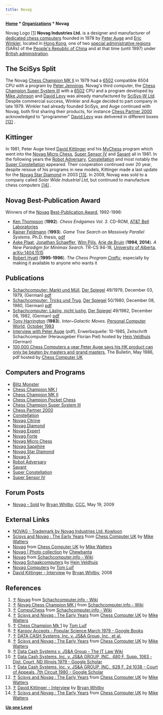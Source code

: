 ```yaml
---
title: Novag
---
```

**[Home](Home "Home") \* [Organizations](Organizations "Organizations") \* Novag**



 [](http://www.schach-computer.info/wiki/index.php/Novag) Novag Logo <a id="cite-note-1" href="#cite-ref-1">[1]</a> 
**Novag Industries Ltd.** is a designer and manufacturer of [dedicated chess computers](Dedicated_Chess_Computers "Dedicated Chess Computers") founded in 1978 by [Peter Auge](Peter_Auge "Peter Auge") and [Eric Winkler](Eric_Winkler "Eric Winkler"), located in [Hong Kong](https://en.wikipedia.org/wiki/Hong_Kong), one of two [special administrative regions](https://en.wikipedia.org/wiki/Special_administrative_region_%28People%27s_Republic_of_China%29) (SARs) of the [People's Republic of China](https://en.wikipedia.org/wiki/People%27s_Republic_of_China) and at that time (until 1997) under [British administration](https://en.wikipedia.org/wiki/British_Hong_Kong). 



## The SciSys Split


The Novag [Chess Champion MK II](Chess_Champion_MK_II "Chess Champion MK II") in 1979 had a [6502](6502 "6502") compatible 6504 CPU with a program by [Peter Jennings](Peter_Jennings "Peter Jennings"). Novag's third computer, the [Chess Champion Super System III](Chess_Champion_Super_System_III "Chess Champion Super System III") with a [6502](6502 "6502") CPU and a program developed by [Mike Johnson](Mike_Johnson "Mike Johnson") and [David Levy](David_Levy "David Levy") was already manufactured by [SciSys-W Ltd](Saitek "Saitek"). Despite commercial success, Winkler and Auge decided to part company in late 1979. Winkler had already founded SciSys, and Auge continued with Novag, both first sharing their products, for instance [Chess Partner 2000](Chess_Partner_2000 "Chess Partner 2000") acknowledged to "programmer" [David Levy](David_Levy "David Levy") was delivered in different boxes <a id="cite-note-12" href="#cite-ref-12">[12]</a> . 



## Kittinger


In 1981, Peter Auge hired [David Kittinger](David_Kittinger "David Kittinger") and his [MyChess](MyChess "MyChess") program which went into the [Novag Micro Chess](Novag_Micro_Chess "Novag Micro Chess"), [Super Sensor IV](index.php?title=Super_Sensor_IV&action=edit&redlink=1 "Super Sensor IV (page does not exist)") and [Savant](Savant "Savant") all in 1981. In the following years the [Robot Adversary](Robot_Adversary "Robot Adversary"), [Constellation](Constellation "Constellation") and most notably the [Super Constellation](Super_Constellation "Super Constellation") appeared. Their cooperation continued over 20 year, despite reissue of his programs in new models, Kittinger made a last update for the [Novag Star Diamond](index.php?title=Novag_Star_Diamond&action=edit&redlink=1 "Novag Star Diamond (page does not exist)") in 2003 <a id="cite-note-13" href="#cite-ref-13">[13]</a>. In 2009, Novag was sold to a company called *Solar Wide Industrial Ltd*, but continued to manufacture chess computers <a id="cite-note-14" href="#cite-ref-14">[14]</a> . 






## Novag Best-Publication Award


Winners of the [Novag](Novag#NovagAward "Novag") [Best-Publication Award](Template:Novag_Best-Publication_Award "Template:Novag Best-Publication Award"), 1992-1996:



* [Ken Thompson](Ken_Thompson "Ken Thompson") (**1992**). *Chess Endgames Vol. 3*. CD-ROM, [AT&T Bell Laboratories](Bell_Laboratories "Bell Laboratories")
* [Rainer Feldmann](Rainer_Feldmann "Rainer Feldmann") (**1993**). *Game Tree Search on Massively Parallel Systems*. Ph.D. thesis, [pdf](http://www2.cs.uni-paderborn.de/fachbereich/AG/monien/PUBLICATIONS/POSTSCRIPTS/feldmann_phd.pdf)
* [Aske Plaat](Aske_Plaat "Aske Plaat"), [Jonathan Schaeffer](Jonathan_Schaeffer "Jonathan Schaeffer"), [Wim Pijls](Wim_Pijls "Wim Pijls"), [Arie de Bruin](Arie_de_Bruin "Arie de Bruin") (**1994, 2014**). *A New Paradigm for Minimax Search*. TR-CS 94-18, [University of Alberta](University_of_Alberta "University of Alberta"), [arXiv:1404.1515](https://arxiv.org/abs/1404.1515)
* [Robert Hyatt](Robert_Hyatt "Robert Hyatt") (**1995-1996**). *The Chess Program [Crafty](Crafty "Crafty")*, especially by making it available to anyone who wants it


## Publications


 * [Schachcomputer: Markt und Müll](http://www.spiegel.de/spiegel/print/d-39867523.html), [Der Spiegel](https://en.wikipedia.org/wiki/Der_Spiegel) 49/1979, December 03, 1979, (German) [pdf](http://wissen.spiegel.de/wissen/image/show.html?did=39867523&aref=image035/E0513/PPM-SP197904901190131.pdf) 
 * [Schachcomputer: Tricks und Trug](http://www.spiegel.de/spiegel/print/d-14334137.html), [Der Spiegel](https://en.wikipedia.org/wiki/Der_Spiegel) 50/1980, December 08, 1980, (German) [pdf](http://wissen.spiegel.de/wissen/image/show.html?did=14334137&aref=image036/2006/06/16/cq-sp198005000620071.pdf) 
 * [Schachcomputer: Lästig, nicht lustig](http://www.spiegel.de/spiegel/print/d-14356596.html), [Der Spiegel](https://en.wikipedia.org/wiki/Der_Spiegel) 49/1982, December 06, 1982, (German) [pdf](http://wissen.spiegel.de/wissen/image/show.html?did=14356596&aref=image036/2006/06/20/cq-sp198204902240229.pdf) 
* [Tony Harrington](Tony_Harrington "Tony Harrington") (**1983**). *Inter~Galactic Moves*. [Personal Computer World](Personal_Computer_World "Personal Computer World"), [October 1983](http://www.chesscomputeruk.com/html/publication_archive_1983.html)
* [Interview with Peter Auge](http://www.schaakcomputers.nl/hein_veldhuis/database/files/10-1985,%20Interview%20mit%20Peter%20Auge,%20Ich%20bin%20ja%20nur%20der%20Chef.pdf) (pdf), Erwerbsquelle: 10-1985, Zeitschrift Schachcomputer (Herausgeber Florian Piel) hosted by [Hein Veldhuis](Hein_Veldhuis "Hein Veldhuis") (German)
* [100,000 Chess Computers a year Peter Auge says his HK product can only be beaten by masters and grand masters](http://www.chesscomputeruk.com/Novag_Article_May_1986.pdf), The Bulletin, May 1986, pdf hosted by [Chess Computer UK](http://www.chesscomputeruk.com/index.html)


## Computers and Programs


* [Blitz Monster](Blitz_Monster "Blitz Monster")
* [Chess Champion MK I](Chess_Champion_MK_I "Chess Champion MK I")
* [Chess Champion MK II](Chess_Champion_MK_II "Chess Champion MK II")
* [Chess Champion Pocket Chess](Chess_Champion_Pocket_Chess "Chess Champion Pocket Chess")
* [Chess Champion Super System III](Chess_Champion_Super_System_III "Chess Champion Super System III")
* [Chess Partner 2000](Chess_Partner_2000 "Chess Partner 2000")
* [Constellation](Constellation "Constellation")
* [Novag Citrine](Novag_Citrine "Novag Citrine")
* [Novag Diamond](Novag_Sapphire#Diamond "Novag Sapphire")
* [Novag Expert](Novag_Expert "Novag Expert")
* [Novag Forte](Novag_Forte "Novag Forte")
* [Novag Micro Chess](Novag_Micro_Chess "Novag Micro Chess")
* [Novag Sapphire](Novag_Sapphire "Novag Sapphire")
* [Novag Star Diamond](index.php?title=Novag_Star_Diamond&action=edit&redlink=1 "Novag Star Diamond (page does not exist)")
* [Novag X](Novag_X "Novag X")
* [Robot Adversary](Robot_Adversary "Robot Adversary")
* [Savant](Savant "Savant")
* [Super Constellation](Super_Constellation "Super Constellation")
* [Super Sensor IV](index.php?title=Super_Sensor_IV&action=edit&redlink=1 "Super Sensor IV (page does not exist)")


## Forum Posts


* [Novag - Sold](http://www.talkchess.com/forum/viewtopic.php?t=27987) by [Bryan Whitby](index.php?title=Bryan_Whitby&action=edit&redlink=1 "Bryan Whitby (page does not exist)"), [CCC](CCC "CCC"), May 19, 2009


## External Links


* [NOVAG - Trademark by Novag Industries Ltd. Kowloon](http://www.trademarkia.com/novag-74219301.html)
* [Scisys and Novag : The Early Years](http://www.chesscomputeruk.com/html/scisys_and_novag___the_early_y.html) from [Chess Computer UK](http://www.chesscomputeruk.com/index.html) by [Mike Watters](Mike_Watters "Mike Watters")
* [Novag](http://www.chesscomputeruk.com/html/novag.html) from [Chess Computer UK](http://www.chesscomputeruk.com/index.html) by [Mike Watters](Mike_Watters "Mike Watters")
* [Novag | Photo collection](http://www.flickr.com/photos/10261668@N05/sets/72157600922171918/) by [Chewbanta](Steve_Blincoe "Steve Blincoe")
* [Novag](http://www.schach-computer.info/wiki/index.php/Novag_En) from [Schachcomputer.info - Wiki](http://www.schach-computer.info/wiki/index.php/Hauptseite_En)
* [Novag Schaakcomputers](http://www.schaakcomputers.nl/schaakcomputers/Novag.php) by [Hein Veldhuis](Hein_Veldhuis "Hein Veldhuis")
* [Novag Computers](http://www.xs4all.nl/%7Etluif/chescom/EngNOV.html) by [Tom Luif](Tom_Luif "Tom Luif")
* [David Kittinger - Interview](http://www.chesscomputeruk.com/html/dave_kittinger.html) by [Bryan Whitby](index.php?title=Bryan_Whitby&action=edit&redlink=1 "Bryan Whitby (page does not exist)"), 2008


## References


1. <a id="cite-ref-1" href="#cite-note-1">↑</a> [Novag](http://www.schach-computer.info/wiki/index.php/Novag_En) from [Schachcomputer.info - Wiki](http://www.schach-computer.info/wiki/index.php/Hauptseite_En)
2. <a id="cite-ref-2" href="#cite-note-2">↑</a> [Novag Chess Champion MK I](http://www.schach-computer.info/wiki/index.php/Novag_Chess_Champion_MK_I) from [Schachcomputer.info - Wiki](http://www.schach-computer.info/wiki/index.php/Hauptseite_En)
3. <a id="cite-ref-3" href="#cite-note-3">↑</a> [CompuChess](http://www.schach-computer.info/wiki/index.php/CompuChess) from [Schachcomputer.info - Wiki](http://www.schach-computer.info/wiki/index.php/Hauptseite_En)
4. <a id="cite-ref-4" href="#cite-note-4">↑</a> [Scisys and Novag : The Early Years](http://www.chesscomputeruk.com/html/scisys_and_novag___the_early_y.html) from [Chess Computer UK](http://www.chesscomputeruk.com/index.html) by [Mike Watters](Mike_Watters "Mike Watters")
5. <a id="cite-ref-5" href="#cite-note-5">↑</a> [Chess Champion Mk 1](http://www.xs4all.nl/%7Etluif/chescom/EngNovCCM1.html) by [Tom Luif](Tom_Luif "Tom Luif")
6. <a id="cite-ref-6" href="#cite-note-6">↑</a> [Karpov Accepts - Popular Science March 1979 - Google Books](http://books.google.de/books?id=fgEAAAAAMBAJ&pg=PA21&lpg=PA21&source=bl&ots=eaMgfAOx-j&sig=RtU-YrzsPWpN_-C_YkWrcIv3vy4&hl=en&ei=nhgeTZy5EsjEswalyIj7DQ&sa=X&oi=book_result&ct=result&resnum=4&ved=0CDMQ6AEwAw#v=onepage&q&f=false)
7. <a id="cite-ref-7" href="#cite-note-7">↑</a> [DATA CASH Systems, Inc. v. JS&A Group, Inc., et al.](http://www2.newpaltz.edu/%7Ezuckerpr/cases/data-chs.htm)
8. <a id="cite-ref-8" href="#cite-note-8">↑</a> [Scisys and Novag : The Early Years](http://www.chesscomputeruk.com/html/scisys_and_novag___the_early_y.html) from [Chess Computer UK](http://www.chesscomputeruk.com/index.html) by [Mike Watters](Mike_Watters "Mike Watters")
9. <a id="cite-ref-9" href="#cite-note-9">↑</a> [Data Cash Systems v. JS&A Group - The IT Law Wiki](http://itlaw.wikia.com/wiki/Data_Cash_Systems_v._JS%26A_Group)
10. <a id="cite-ref-10" href="#cite-note-10">↑</a> [Data Cash Systems, Inc. v. JS&A GROUP, INC., 480 F. Supp. 1063 - Dist. Court, ND Illinois 1979 - Google Scholar](http://scholar.google.com/scholar_case?case=2740925334562415320)
11. <a id="cite-ref-11" href="#cite-note-11">↑</a> [Data Cash Systems, Inc. v. JS&A GROUP, INC., 628 F. 2d 1038 - Court of Appeals, 7th Circuit 1980 - Google Scholar](http://scholar.google.com/scholar_case?case=6047525544656937218)
12. <a id="cite-ref-12" href="#cite-note-12">↑</a> [Scisys and Novag : The Early Years](http://www.chesscomputeruk.com/html/scisys_and_novag___the_early_y.html) from [Chess Computer UK](http://www.chesscomputeruk.com/index.html) by [Mike Watters](Mike_Watters "Mike Watters")
13. <a id="cite-ref-13" href="#cite-note-13">↑</a> [David Kittinger - Interview](http://kittinger.yolasite.com/) by [Bryan Whitby](index.php?title=Bryan_Whitby&action=edit&redlink=1 "Bryan Whitby (page does not exist)")
14. <a id="cite-ref-14" href="#cite-note-14">↑</a> [Scisys and Novag : The Early Years](http://www.chesscomputeruk.com/html/scisys_and_novag___the_early_y.html) from [Chess Computer UK](http://www.chesscomputeruk.com/index.html) by [Mike Watters](Mike_Watters "Mike Watters")

**[Up one Level](Organizations "Organizations")**







 
